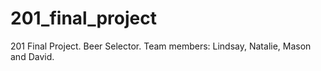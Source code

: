 # 201_final_project
201 Final Project. Beer Selector. Team members: Lindsay, Natalie, Mason and David.
